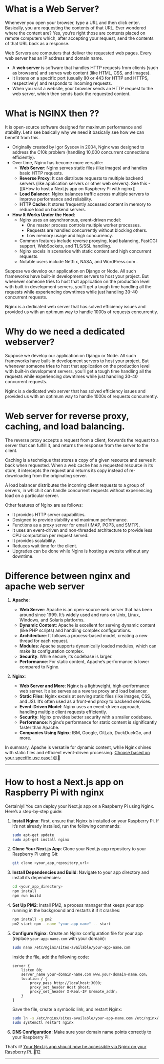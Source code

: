 # What is a Web Server?

Whenever you open your browser, type a URL and then click enter. Basically, you are requesting the contents of that URL. Ever wondered where the content are? Yes, you’re right those are contents placed on remote computers which, after accepting your request, send the contents of that URL back as a response.

Web Servers are computers that deliver the requested web pages. Every web server has an IP address and domain name. 
- A **web server** is software that handles HTTP requests from clients (such as browsers) and serves web content (like HTML, CSS, and images).
- It listens on a specific port (usually 80 or 443 for HTTP and HTTPS, respectively) and responds to incoming requests.
- When you visit a website, your browser sends an HTTP request to the web server, which then sends back the requested content.

# What is NGINX then ??
It is open-source software designed for maximum performance and stability. Let’s see basically why we need it basically see how we can benefit from this.

- Originally created by Igor Sysoev in 2004, Nginx was designed to address the C10k problem (handling 10,000 concurrent connections efficiently).
- Over time, Nginx has become more versatile:
    - **Web Server**: Nginx serves static files (like images) and handles basic HTTP requests.
    - **Reverse Proxy**: It can distribute requests to multiple backend servers (like application servers or other web servers). See this - [[#How to host a Next.js app on Raspberry Pi with nginx]]
    - **Load Balancer**: Nginx balances traffic across multiple servers to improve performance and reliability.
    - **HTTP Cache**: It stores frequently accessed content in memory to reduce load on backend servers.
- **How It Works Under the Hood**:
    - Nginx uses an asynchronous, event-driven model:
        - One master process controls multiple worker processes.
        - Requests are handled concurrently without blocking others.
        - Low memory usage and high concurrency.
    - Common features include reverse proxying, load balancing, FastCGI support, WebSockets, and TLS/SSL handling.
    - Nginx excels in scenarios with static content and high concurrent requests.
    - Notable users include Netflix, NASA, and WordPress.com .

Suppose we develop our application on Django or Node. All such frameworks have built-in development servers to host your project. But whenever someone tries to host that application on the production level with built-in development servers, you’ll get a tough time handling all the requests while experiencing downtimes while just handling 30-40 concurrent requests.

Nginx is a dedicated web server that has solved efficiency issues and provided us with an optimum way to handle 1000s of requests concurrently.

# Why do we need a dedicated webserver?

Suppose we develop our application on Django or Node. All such frameworks have built-in development servers to host your project. But whenever someone tries to host that application on the production level with built-in development servers, you’ll get a tough time handling all the requests while experiencing downtimes while just handling 30-40 concurrent requests.

Nginx is a dedicated web server that has solved efficiency issues and provided us with an optimum way to handle 1000s of requests concurrently.
# Web server for reverse proxy, caching, and load balancing. 

The reverse proxy accepts a request from a client, forwards the request to a server that can fulfill it, and returns the response from the server to the client.

Caching is a technique that stores a copy of a given resource and serves it back when requested. When a web cache has a requested resource in its store, it intercepts the request and returns its copy instead of re-downloading from the originating server.

A load balancer distributes the incoming client requests to a group of servers, in which it can handle concurrent requests without experiencing load on a particular server.

Other features of Nginx are as follows:

- It provides HTTP server capabilities.
- Designed to provide stability and maximum performance.
- Functions as a proxy server for email (IMAP, POP3, and SMTP).
- It uses an event-driven and non-threaded architecture to provide less CPU computation per request served.
- It provides scalability.
- Reduces wait time for the client.
- Upgrades can be done while Nginx is hosting a website without any downtime.

# Difference between nginx and apache web server
1. **Apache**:
    - **Web Server**: Apache is an open-source web server that has been around since 1999. It’s widely used and runs on Unix, Linux, Windows, and Solaris platforms.
    - **Dynamic Content**: Apache is excellent for serving dynamic content (like PHP scripts) and handling complex configurations.
    - **Architecture**: It follows a process-based model, creating a new thread for each request.
    - **Modules**: Apache supports dynamically loaded modules, which can make its configuration complex.
    - **Security**: While secure, its codebase is larger.
    - **Performance**: For static content, Apache’s performance is lower compared to Nginx.
    
1. **Nginx**:
    - **Web Server and More**: Nginx is a lightweight, high-performance web server. It also serves as a reverse proxy and load balancer.
    - **Static Files**: Nginx excels at serving static files (like images, CSS, and JS). It’s often used as a front-end proxy to backend services.
    - **Event-Driven Model**: Nginx uses an event-driven approach, handling multiple client requests efficiently.
    - **Security**: Nginx provides better security with a smaller codebase.
    - **Performance**: Nginx’s performance for static content is significantly faster than Apache.
    - **Companies Using Nginx**: IBM, Google, GitLab, DuckDuckGo, and more.

In summary, Apache is versatile for dynamic content, while Nginx shines with static files and efficient event-driven processing. [Choose based on your specific use case! 😊🚀](https://www.geeksforgeeks.org/difference-between-apache-and-nginx/)

---

# How to host a Next.js app on Raspberry Pi with nginx

Certainly! You can deploy your Next.js app on a Raspberry Pi using Nginx. Here’s a step-by-step guide:

1. **Install Nginx**: First, ensure that Nginx is installed on your Raspberry Pi. If it’s not already installed, run the following commands:
    
    ```bash
    sudo apt-get update
    sudo apt-get install nginx
    ```
    
2. **Clone Your Next.js App**: Clone your Next.js app repository to your Raspberry Pi using Git:
    
    ```bash
    git clone <your_app_repository_url>
    ```
    
3. **Install Dependencies and Build**: Navigate to your app directory and install its dependencies:
    
    ```bash
    cd <your_app_directory>
    npm install
    npm run build
    ```
    
4. **Set Up PM2**: Install PM2, a process manager that keeps your app running in the background and restarts it if it crashes:
    
    ```bash
    npm install -g pm2
    pm2 start npm --name "your-app-name" -- start
    ```
    
5. **Configure Nginx**: Create an Nginx configuration file for your app (replace `your-app-name.com` with your domain):
    
    ```bash
    sudo nano /etc/nginx/sites-available/your-app-name.com
    ```
    
    Inside the file, add the following code:
    
    ```nginx
    server {
        listen 80;
        server_name your-domain-name.com www.your-domain-name.com;
        location / {
            proxy_pass http://localhost:3000;
            proxy_set_header Host $host;
            proxy_set_header X-Real-IP $remote_addr;
        }
    }
    ```
    
    Save the file, create a symbolic link, and restart Nginx:
    
    ```bash
    sudo ln -s /etc/nginx/sites-available/your-app-name.com /etc/nginx/sites-enabled/
    sudo systemctl restart nginx
    ```
    
6. **DNS Configuration**: Make sure your domain name points correctly to your Raspberry Pi.
    

That’s it! [Your Next.js app should now be accessible via Nginx on your Raspberry Pi. 🚀](https://dev.to/j3rry320/deploy-your-nextjs-app-like-a-pro-a-step-by-step-guide-using-nginx-pm2-certbot-and-git-on-your-linux-server-3286)[1](https://dev.to/j3rry320/deploy-your-nextjs-app-like-a-pro-a-step-by-step-guide-using-nginx-pm2-certbot-and-git-on-your-linux-server-3286)[2](https://www.bugpilot.com/guides/en/how-to-deploy-nextjs-app-using-nginx-4efa)

---
